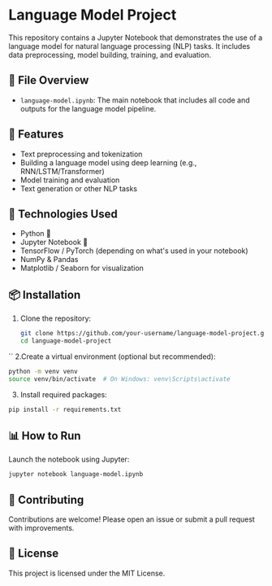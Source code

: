 # Language Model Project

This repository contains a Jupyter Notebook that demonstrates the use of a language model for natural language processing (NLP) tasks. It includes data preprocessing, model building, training, and evaluation.

## 📁 File Overview

- `language-model.ipynb`: The main notebook that includes all code and outputs for the language model pipeline.

## 🚀 Features

- Text preprocessing and tokenization
- Building a language model using deep learning (e.g., RNN/LSTM/Transformer)
- Model training and evaluation
- Text generation or other NLP tasks

## 🧰 Technologies Used

- Python 🐍
- Jupyter Notebook 📓
- TensorFlow / PyTorch (depending on what's used in your notebook)
- NumPy & Pandas
- Matplotlib / Seaborn for visualization

## 📦 Installation

1. Clone the repository:
   ```bash
   git clone https://github.com/your-username/language-model-project.git
   cd language-model-project
``
2.Create a virtual environment (optional but recommended):
```bash
python -m venv venv
source venv/bin/activate  # On Windows: venv\Scripts\activate
```
3. Install required packages:

```bash
pip install -r requirements.txt
```
## 📊 How to Run

Launch the notebook using Jupyter:

```bash
jupyter notebook language-model.ipynb
```
## 🤝 Contributing

Contributions are welcome! Please open an issue or submit a pull request with improvements.

## 📜 License

This project is licensed under the MIT License.
